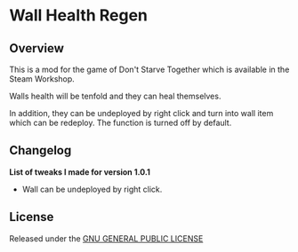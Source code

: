 # Wall Health Regen

## Overview

This is a mod for the game of Don't Starve Together which is available in the Steam Workshop. 

Walls health will be tenfold and they can heal themselves. 

In addition, they can be undeployed by right click and turn into wall item which can be redeploy. The function is turned off by default.

## Changelog

**List of tweaks I made for version 1.0.1**

- Wall can be undeployed by right click.

## License

Released under the [GNU GENERAL PUBLIC LICENSE](https://www.gnu.org/licenses/gpl-3.0.en.html)
